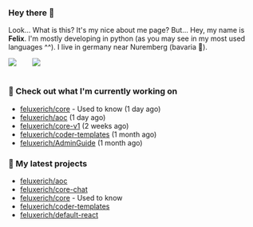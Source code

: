 ### Hey there 👋

Look... What is this? It's my nice about me page? But... Hey, my name is **Felix**. I'm mostly developing in python (as you may see in my most used languages ^^). I live in germany near Nuremberg (bavaria :beers:).
<div style="display: flex; flex-direction: row">
<img align="left" style="margin-right: 1rem" src="https://github-readme-stats.vercel.app/api?username=Feluxerich&theme=dark&show_icons=true&count_private=true">
<img align="right" style="margin-left: 1rem" src="https://github-readme-stats.vercel.app/api/top-langs/?username=Feluxerich&theme=dark">
</div>
<br style="visibility: hidden; width: 100%" />

### :construction_worker: Check out what I'm currently working on

- [feluxerich/core](https://github.com/feluxerich/core) - Used to know (1 day ago)
- [feluxerich/aoc](https://github.com/feluxerich/aoc) (1 day ago)
- [feluxerich/core-v1](https://github.com/feluxerich/core-v1) (2 weeks ago)
- [feluxerich/coder-templates](https://github.com/feluxerich/coder-templates) (1 month ago)
- [feluxerich/AdminGuide](https://github.com/feluxerich/AdminGuide) (1 month ago)

### :seedling: My latest projects

- [feluxerich/aoc](https://github.com/feluxerich/aoc)
- [feluxerich/core-chat](https://github.com/feluxerich/core-chat)
- [feluxerich/core](https://github.com/feluxerich/core) - Used to know
- [feluxerich/coder-templates](https://github.com/feluxerich/coder-templates)
- [feluxerich/default-react](https://github.com/feluxerich/default-react)
